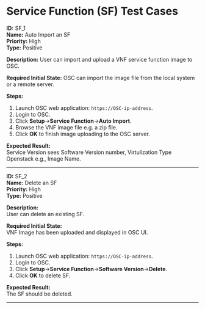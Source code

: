 # Service Function (SF) Test Cases

**ID:** SF_1  
**Name:** Auto Import an SF  
**Priority:** High  
**Type:** Positive  

**Description:** 
User can import and upload a VNF service function image to OSC.  

**Required Initial State:** 
OSC can import the image file from the local system or a remote server.

**Steps:**   
1. Launch OSC web application: `https://OSC-ip-address`.  
2. Login to OSC.  
3. Click **Setup**->**Service Function**->**Auto Import**.  
4. Browse the VNF image file e.g. a zip file.  
5. Click **OK** to finish image uploading to the OSC server.  

**Expected Result:**  
Service Version sees Software Version number, Virtulization Type Openstack e.g., Image Name.  

****

**ID:** SF_2  
**Name:** Delete an SF  
**Priority:** High  
**Type:** Positive  

**Description:**  
User can delete an existing SF.  

**Required Initial State:**  
VNF Image has been uploaded and displayed in OSC UI.  

**Steps:**    
1. Launch OSC web application: `https://OSC-ip-address`.  
2. Login to OSC.  
3. Click **Setup**->**Service Function**->**Software Version**->**Delete**.  
4. Click **OK** to delete SF.  

**Expected Result:**  
The SF should be deleted.  

****
